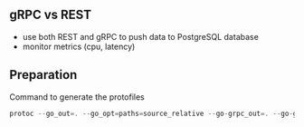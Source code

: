 ## gRPC vs REST

- use both REST and gRPC to push data to PostgreSQL database
- monitor metrics (cpu, latency)


## Preparation

Command to generate the protofiles

```jsx
protoc --go_out=. --go_opt=paths=source_relative --go-grpc_out=. --go-grpc_opt=paths=source_relative account_proto/account.proto
```


